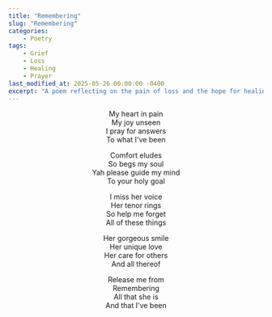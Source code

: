 ```yaml
---
title: "Remembering"
slug: "Remembering"
categories:
    - Poetry
tags:
    - Grief
    - Loss
    - Healing
    - Prayer
last_modified_at: 2025-05-26 00:00:00 -0400
excerpt: "A poem reflecting on the pain of loss and the hope for healing through faith."
---
```

<div align="center">

My heart in pain<br />
My joy unseen<br />
I pray for answers<br />
To what I've been<br />

Comfort eludes<br />
So begs my soul<br />
Yah please guide my mind<br />
To your holy goal<br />

I miss her voice<br />
Her tenor rings<br />
So help me forget<br />
All of these things<br />

Her gorgeous smile<br />
Her unique love<br />
Her care for others<br />
And all thereof<br />

Release me from<br />
Remembering<br />
All that she is<br />
And that I've been<br />

</div>